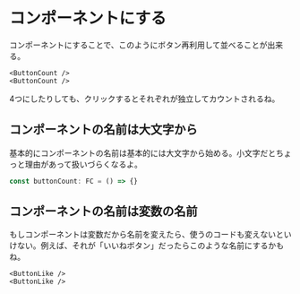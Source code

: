 # コンポーネントにする

コンポーネントにすることで、このようにボタン再利用して並べることが出来る。

```htmlbars
<ButtonCount />
<ButtonCount />
```

4つにしたりしても、クリックするとそれぞれが独立してカウントされるね。

## コンポーネントの名前は大文字から

基本的にコンポーネントの名前は基本的には大文字から始める。小文字だとちょっと理由があって扱いづらくなるよ。

```typescript
const buttonCount: FC = () => {}
```

## コンポーネントの名前は変数の名前

もしコンポーネントは変数だから名前を変えたら、使うのコードも変えないといけない。例えば、それが「いいねボタン」だったらこのような名前にするかもね。

```htmlbars
<ButtonLike />
<ButtonLike />
```

